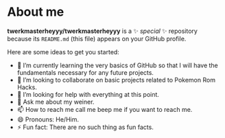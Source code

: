 # About me

**twerkmasterheyyy/twerkmasterheyyy** is a ✨ _special_ ✨ repository because its `README.md` (this file) appears on your GitHub profile.

Here are some ideas to get you started:

- 🌱 I’m currently learning the very basics of GitHub so that I will have the fundamentals necessary for any future projects.
- 👯 I’m looking to collaborate on basic projects related to Pokemon Rom Hacks.
- 🤔 I’m looking for help with everything at this point.
- 💬 Ask me about my weiner.
- 📫 How to reach me call me beep me if you want to reach me.
- 😄 Pronouns: He/Him.
- ⚡ Fun fact: There are no such thing as fun facts.
